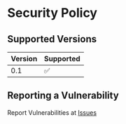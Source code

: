# Security Policy

## Supported Versions


| Version | Supported          |
| ------- | ------------------ |
| 0.1     | :white_check_mark: |


## Reporting a Vulnerability

Report Vulnerabilities at [Issues](https://github.com/JosephFrankFir/GubOS/issues)
